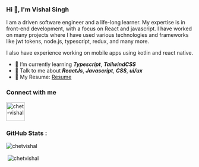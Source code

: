### Hi 👋, I'm Vishal Singh 

I am a driven software engineer and a life-long learner. My expertise is in front-end development, with a focus on React and javascript. I have worked on many projects where I have used various technologies and frameworks like jwt tokens, node.js, typescript, redux, and many more.

I also have experience working on mobile apps using kotlin and react native.


- 🌱 I’m currently learning ***Typescript***, ***TailwindCSS***
- 💬 Talk to me about ***ReactJs***, ***Javascript***, ***CSS***, ***ui/ux*** 
- 📄 My Resume: [Resume](https://drive.google.com/file/d/1H4LtxySdQG7L5Q0ZGQtp4VKq6Qoev0Ud/view?usp=sharing)

### Connect with me
<a href="https://www.linkedin.com/in/chet-vishal-tunju-1056b7123/" target="blank"><img align="center" src="https://cdn.jsdelivr.net/npm/simple-icons@3.0.1/icons/linkedin.svg" alt="chet-vishal" height="50" width="50" /></a>

### GitHub Stats :
<p>&nbsp;<img align="left" src="https://github-readme-stats.vercel.app/api/top-langs/?username=chetvishal&layout=compact&theme=radical" alt="chetvishal" /></p>
<p>&nbsp;<img align="center" src="https://github-readme-stats.vercel.app/api?username=chetvishal&count_private=true&show_icons=true&theme=radical" alt="chetvishal" /></p>

<!--
**chetvishal/chetvishal** is a ✨ _special_ ✨ repository because its `README.md` (this file) appears on your GitHub profile.

Here are some ideas to get you started:

- 🔭 I’m currently working on ...
- 🌱 I’m currently learning ...
- 👯 I’m looking to collaborate on ...
- 🤔 I’m looking for help with ...
- 💬 Ask me about ...
- 📫 How to reach me: ...
- 😄 Pronouns: ...
- ⚡ Fun fact: ...
-->

